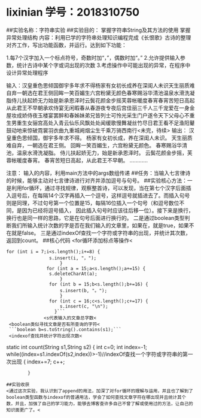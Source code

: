 # lixinian 学号：2018310750
##实验名称：字符串实验
##实验目的：
掌握字符串String及其方法的使用
掌握异常处理结构
内容：利用已学的字符串处理知识编程完成《长恨歌》古诗的整理对齐工作，写出功能函数，并运行。达到如下功能：

1.每7个汉字加入一个标点符号，奇数时加“，”，偶数时加“。”
2.允许提供输入参数，统计古诗中某个字或词出现的次数
3.考虑操作中可能出现的异常，在程序中设计异常处理程序

输入：汉皇重色思倾国御宇多年求不得杨家有女初长成养在深闺人未识天生丽质难自弃一朝选在君王侧回眸一笑百媚生六宫粉黛无颜色春寒赐浴华清池温泉水滑洗凝脂侍儿扶起娇无力始是新承恩泽时云鬓花颜金步摇芙蓉帐暖度春宵春宵苦短日高起从此君王不早朝承欢侍宴无闲暇春从春游夜专夜后宫佳丽三千人三千宠爱在一身金屋妆成娇侍夜玉楼宴罢醉和春姊妹弟兄皆列士可怜光采生门户遂令天下父母心不重生男重生女骊宫高处入青云仙乐风飘处处闻缓歌慢舞凝丝竹尽日君王看不足渔阳鼙鼓动地来惊破霓裳羽衣曲九重城阙烟尘生千乘万骑西南行<未完，待续>
输出：
汉皇重色思倾国，御宇多年求不得。
杨家有女初长成，养在深闺人未识。
天生丽质难自弃，一朝选在君王侧。
回眸一笑百媚生，六宫粉黛无颜色。
春寒赐浴华清池，温泉水滑洗凝脂。
侍儿扶起娇无力，始是新承恩泽时。
云鬓花颜金步摇，芙蓉帐暖度春宵。
春宵苦短日高起，从此君王不早朝。
…………

注意： 输入的内容，利用main方法中的args数组传递
##任务：当输入七言律诗的时候，能够主动对七言律诗进行对齐并添加逗号与句号。
##实验核心方法：一是利用for循环，通过寻找规律，观察整首诗，可以发现，当在第七个汉字后面插入逗号后，在每隔14个汉字再插入一个逗号，这样逗号就插进去了。而插入句号则是同理，不过句号第一个位置是15，每隔16位插入一个句号（和逗号数位不同，是因为已经将逗号插入， 因此插入句号时应该往后移一位）。接下来是换行，换行也是同一样的思路，它是在句号后面进行换行的。
二是通过boolean类型判断我们所输入统计次数的字是否在我们输入的文章里，如果在，就是true，如果不在就是false。
三是通过indexOf查找一个字符或字符串的出现，并统计其次数，返回到count。
##核心代码
<for循环添加标点等操作<
```
for (int i = 7;i<s.length();i+=8) {
		        s.insert(i, "，");
		            }
		       for (int a = 15;a<s.length();a+=15) {
		        s.deleteCharAt(a);
		            }
		        for (int b = 15;b<s.length();b+=16) {
		            s.insert(b, "。");
		            }
		        for (int c = 16;c<s.length();c+=17) {
		            s.insert(c, "\n");
		          }```
              <s代表输入的文章总字数<
 <boolean类似寻找文章是否有所查询的字符<
 ```boolean b=s.toString().contains(s1);```
 <indexof查找并统计字符出现次数<
 ```
 static int count(String s1,String s2)
		{
			int c=0;
			int index=-1;
			while((index=s1.indexOf(s2,index))>-1)//indexOf查找一个字符或字符串的第一次出现
			{
				index+=7;
				c++;

			}
 ```
##实验收获
<通过这次实验，我认识到了append的用法，加深了对for循环的理解与运用，并且也了解到了boolean类型函数与indexof的普通用法，学会了如何查找文章字符在哪出现并且统计其个数，并且，加强了自己的学习能力，能够去博客查许多自己不曾了解或使用过的方法，让自己的知识面更广了。<
